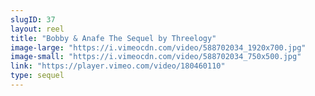 ```yaml
---
slugID: 37
layout: reel
title: "Bobby & Anafe The Sequel by Threelogy"
image-large: "https://i.vimeocdn.com/video/588702034_1920x700.jpg"
image-small: "https://i.vimeocdn.com/video/588702034_750x500.jpg"
link: "https://player.vimeo.com/video/180460110"
type: sequel
---
```

